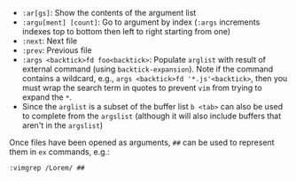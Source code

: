 - `:ar[gs]`: Show the contents of the argument list
- `:argu[ment] [count]`: Go to argument by index (`:args` increments indexes top to bottom then left to right starting from one)
- `:next`: Next file
- `:prev`: Previous file
- `:args <backtick>fd foo<backtick>`: Populate `arglist` with result of external command (using `backtick-expansion`). Note if the command contains a wildcard, e.g., `args <backtick>fd '*.js'<backtick>`, then you must wrap the search term in quotes to prevent `vim` from trying to expand the `*`.
- Since the `arglist` is a subset of the buffer list `b <tab>` can also be used to complete from the `argslist` (although it will also include buffers that aren't in the `argslist`)

Once files have been opened as arguments, `##` can be used to represent them in `ex` commands, e.g.:

	:vimgrep /Lorem/ ##
